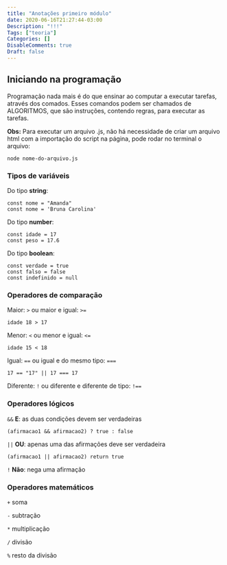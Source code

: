 ```yaml
---
title: "Anotações primeiro módulo"
date: 2020-06-16T21:27:44-03:00
Description: "!!!"
Tags: ["teoria"]
Categories: []
DisableComments: true
Draft: false
---
```


## Iniciando na programação

Programação nada mais é do que ensinar ao computar a executar tarefas, através dos comados. Esses comandos podem ser chamados de ALGORITMOS, que são instruções, contendo regras, para executar as tarefas.

**Obs:** Para executar um arquivo .js, não há necessidade de criar um arquivo html com a importação do script na página, pode rodar no terminal o arquivo:

```
node nome-do-arquivo.js
```

### Tipos de variáveis

Do tipo **string**:

```
const nome = "Amanda"
const nome = 'Bruna Carolina'
```

Do tipo **number**:

````
const idade = 17
const peso = 17.6
````

Do tipo **boolean**:

```
const verdade = true
const falso = false
const indefinido = null
```

### Operadores de comparação

Maior: `>` ou maior e igual:  `>=`

```
idade 18 > 17
```

Menor: `<` ou menor e igual: `<=`

```
idade 15 < 18
```

Igual: `==` ou igual e do mesmo tipo: `===`

```
17 == "17" || 17 === 17
```

Diferente:  `!` ou diferente e diferente de tipo: `!==`

### Operadores lógicos

`&&` **E**: as duas condições devem ser verdadeiras

```
(afirmacao1 && afirmacao2) ? true : false
```

`||` **OU**: apenas uma das afirmações deve ser verdadeira

```
(afirmacao1 || afirmacao2) return true
```

`!` **Não**: nega uma afirmação

### Operadores matemáticos

`+` soma

`-` subtração

`*` multiplicação

`/` divisão

`%` resto da divisão
